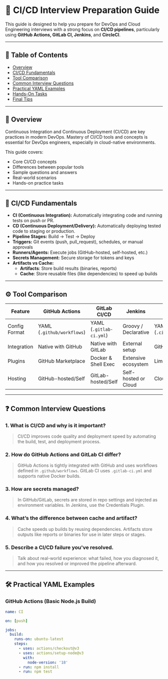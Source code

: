 # 🚀 CI/CD Interview Preparation Guide

This guide is designed to help you prepare for DevOps and Cloud Engineering interviews with a strong focus on **CI/CD pipelines**, particularly using **GitHub Actions, GitLab CI, Jenkins**, and **CircleCI**.

---

## 📘 Table of Contents

- [Overview](#overview)
- [CI/CD Fundamentals](#cicd-fundamentals)
- [Tool Comparison](#tool-comparison)
- [Common Interview Questions](#common-interview-questions)
- [Practical YAML Examples](#practical-yaml-examples)
- [Hands-On Tasks](#hands-on-tasks)
- [Final Tips](#final-tips)

---

## 🧠 Overview

Continuous Integration and Continuous Deployment (CI/CD) are key practices in modern DevOps. Mastery of CI/CD tools and concepts is essential for DevOps engineers, especially in cloud-native environments.

This guide covers:

- Core CI/CD concepts
- Differences between popular tools
- Sample questions and answers
- Real-world scenarios
- Hands-on practice tasks

---

## 🧱 CI/CD Fundamentals

- **CI (Continuous Integration):** Automatically integrating code and running tests on push or PR.
- **CD (Continuous Deployment/Delivery):** Automatically deploying tested code to staging or production.
- **Pipeline Stages:** Build → Test → Deploy
- **Triggers:** Git events (push, pull_request), schedules, or manual approvals
- **Runners/Agents:** Execute jobs (GitHub-hosted, self-hosted, etc.)
- **Secrets Management:** Secure storage for tokens and keys
- **Artifacts vs Cache:**
  - **Artifacts**: Store build results (binaries, reports)
  - **Cache**: Store reusable files (like dependencies) to speed up builds

---

## ⚙️ Tool Comparison

| Feature             | GitHub Actions         | GitLab CI/CD            | Jenkins                  | CircleCI                 |
|---------------------|------------------------|--------------------------|---------------------------|--------------------------|
| Config Format       | YAML (`.github/workflows`) | YAML (`.gitlab-ci.yml`) | Groovy / Declarative      | YAML (`.circleci/config.yml`) |
| Integration         | Native with GitHub     | Native with GitLab       | External setup            | GitHub/Bitbucket         |
| Plugins             | GitHub Marketplace     | Docker & Shell Exec      | Extensive ecosystem       | Limited                  |
| Hosting             | GitHub-hosted/Self     | GitLab-hosted/Self       | Self-hosted or Cloud      | Cloud-native             |

---

## ❓ Common Interview Questions

### 1. **What is CI/CD and why is it important?**
> CI/CD improves code quality and deployment speed by automating the build, test, and deployment process.

### 2. **How do GitHub Actions and GitLab CI differ?**
> GitHub Actions is tightly integrated with GitHub and uses workflows defined in `.github/workflows`. GitLab CI uses `.gitlab-ci.yml` and supports native Docker builds.

### 3. **How are secrets managed?**
> In GitHub/GitLab, secrets are stored in repo settings and injected as environment variables. In Jenkins, use the Credentials Plugin.

### 4. **What’s the difference between cache and artifact?**
> Cache speeds up builds by reusing dependencies. Artifacts store outputs like reports or binaries for use in later steps or stages.

### 5. **Describe a CI/CD failure you've resolved.**
> Talk about real-world experience: what failed, how you diagnosed it, and how you resolved or improved the pipeline afterward.

---

## 🛠️ Practical YAML Examples

### GitHub Actions (Basic Node.js Build)
```yaml
name: CI

on: [push]

jobs:
  build:
    runs-on: ubuntu-latest
    steps:
      - uses: actions/checkout@v3
      - uses: actions/setup-node@v3
        with:
          node-version: '18'
      - run: npm install
      - run: npm test
